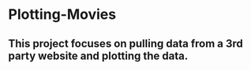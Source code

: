 # Plotting-Movies

## This project focuses on pulling data from a 3rd party website and plotting the data.
